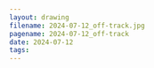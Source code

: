 ```yaml
---
layout: drawing
filename: 2024-07-12_off-track.jpg
pagename: 2024-07-12_off-track
date: 2024-07-12
tags:
---
```

